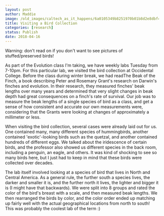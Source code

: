```yaml
---
layout: post
author: Maddie
image: /old_images/caltech_as_it_happens/6a0105349b8251970b01b8d2e8dbf4970c.jpg
title: Visiting a Bird Collection
categories: [research]
status: Publish
date: 2018-04-16
---
```



Warning: don't read on if you don't want to see pictures of stuffed/preserved birds!

As part of the Evolution class I'm taking, we have weekly labs Tuesday from 7-10pm. For this particular lab, we visited the bird collection at Occidental College. Before the class during winter break, we had readThe Beak of the Finch, a book describing Peter and Rosemary Grant's research on Darwin's finches and evolution. In their research, they measured finches' beak lengths over many years and determined that very slight changes in beak depth had great consequences on a finch's rate of survival. Our job was to measure the beak lengths of a single species of bird as a class, and get a sense of how consistent and accurate our own measurements were, considering that the Grants were looking at changes of approximately a millimeter or less.

When visiting the bird collection, several cases were already laid out for us. One contained many, many different species of hummingbirds, another contained 'exotic'-looking birds such as the quetzal, and another contained hundreds of different eggs. We talked about the iridescence of certain birds, and the professor also showed us different species in the back room, including a penguin, an eagle, and others. It was kind of shocking to see so many birds here, but I just had to keep in mind that these birds were collected over decades.

The lab itself involved looking at a species of bird that lives in North and Central America. As a general rule, the further south a species lives, the darker and smaller it is, and the further north it lives, the lighter and bigger it is (I might have that backwards). We were split into 8 groups and rated the color of the bird's breast with a scale, and then measured beak lengths. We then rearranged the birds by color, and the color order ended up matching up fairly well with the actual geographical locations from north to south! This was probably the coolest lab of the term :)

